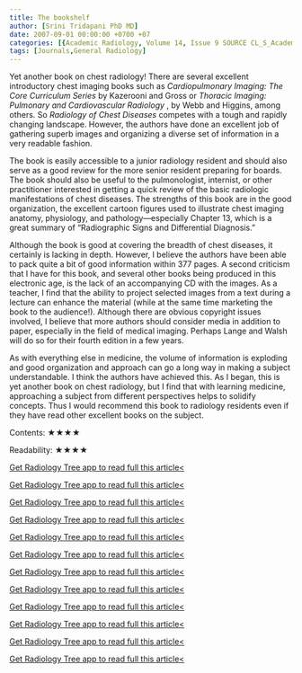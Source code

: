 ```yaml
---
title: The bookshelf
author: [Srini Tridapani PhD MD]
date: 2007-09-01 00:00:00 +0700 +07
categories: [{Academic Radiology, Volume 14, Issue 9 SOURCE CL_S_AcademicRadiologyVolume14Issue9 1}]
tags: [Journals,General Radiology]
---
```

Yet another book on chest radiology! There are several excellent introductory chest imaging books such as _Cardiopulmonary Imaging: The Core Curriculum Series_ by Kazerooni and Gross or _Thoracic Imaging: Pulmonary and Cardiovascular Radiology_ , by Webb and Higgins, among others. So _Radiology of Chest Diseases_ competes with a tough and rapidly changing landscape. However, the authors have done an excellent job of gathering superb images and organizing a diverse set of information in a very readable fashion.

The book is easily accessible to a junior radiology resident and should also serve as a good review for the more senior resident preparing for boards. The book should also be useful to the pulmonologist, internist, or other practitioner interested in getting a quick review of the basic radiologic manifestations of chest diseases. The strengths of this book are in the good organization, the excellent cartoon figures used to illustrate chest imaging anatomy, physiology, and pathology—especially Chapter 13, which is a great summary of “Radiographic Signs and Differential Diagnosis.”

Although the book is good at covering the breadth of chest diseases, it certainly is lacking in depth. However, I believe the authors have been able to pack quite a bit of good information within 377 pages. A second criticism that I have for this book, and several other books being produced in this electronic age, is the lack of an accompanying CD with the images. As a teacher, I find that the ability to project selected images from a text during a lecture can enhance the material (while at the same time marketing the book to the audience!). Although there are obvious copyright issues involved, I believe that more authors should consider media in addition to paper, especially in the field of medical imaging. Perhaps Lange and Walsh will do so for their fourth edition in a few years.

As with everything else in medicine, the volume of information is exploding and good organization and approach can go a long way in making a subject understandable. I think the authors have achieved this. As I began, this is yet another book on chest radiology, but I find that with learning medicine, approaching a subject from different perspectives helps to solidify concepts. Thus I would recommend this book to radiology residents even if they have read other excellent books on the subject.

Contents: ★★★★

Readability: ★★★★

[Get Radiology Tree app to read full this article<](https://clinicalpub.com/app)

[Get Radiology Tree app to read full this article<](https://clinicalpub.com/app)

[Get Radiology Tree app to read full this article<](https://clinicalpub.com/app)

[Get Radiology Tree app to read full this article<](https://clinicalpub.com/app)

[Get Radiology Tree app to read full this article<](https://clinicalpub.com/app)

[Get Radiology Tree app to read full this article<](https://clinicalpub.com/app)

[Get Radiology Tree app to read full this article<](https://clinicalpub.com/app)

[Get Radiology Tree app to read full this article<](https://clinicalpub.com/app)

[Get Radiology Tree app to read full this article<](https://clinicalpub.com/app)

[Get Radiology Tree app to read full this article<](https://clinicalpub.com/app)

[Get Radiology Tree app to read full this article<](https://clinicalpub.com/app)

[Get Radiology Tree app to read full this article<](https://clinicalpub.com/app)